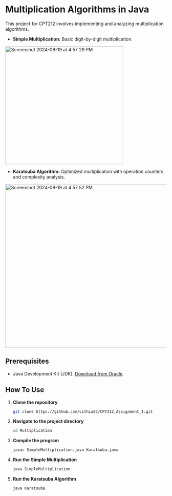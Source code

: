 # Multiplication Algorithms in Java

This project for CPT212 involves implementing and analyzing multiplication algorithms.

- **Simple Multiplication:** Basic digit-by-digit multiplication.

<p>
  <img width="368" alt="Screenshot 2024-08-19 at 4 57 29 PM" src="https://github.com/user-attachments/assets/20eea200-852d-43c2-8295-4719371b63e7" style="display:inline-block; margin-right:10px;" />
</p>

- **Karatsuba Algorithm:** Optimized multiplication with operation counters and complexity analysis.

<p>
  <img width="511" alt="Screenshot 2024-08-19 at 4 57 52 PM" src="https://github.com/user-attachments/assets/4c0b1d11-4ea3-4ab1-9391-c5946080993f" style="display:inline-block;" />
</p>

## Prerequisites

- Java Development Kit (JDK). [Download from Oracle](https://www.oracle.com/java/technologies/javase-downloads.html).

## How To Use

1. **Clone the repository**
   
   ```bash
   git clone https://github.com/Lithia22/CPT212_Assignment_1.git
   ```

2. **Navigate to the project directory**
   
   ```bash
   cd Multiplication
   ```
   
3. **Compile the program**
   
   ```bash 
   javac SimpleMultiplication.java Karatsuba.java
   ```
   
4. **Run the Simple Multiplication**
   
   ```bash
   java SimpleMultiplication
   ```
   
5. **Run the Karatsuba Algorithm**
   
   ```bash
   java Karatsuba
   ```
